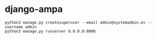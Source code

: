 # django-ampa

```
python3 manage.py createsuperuser --email admin@systemadmin.es --username admin
python3 manage.py runserver 0.0.0.0:8000
```